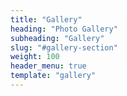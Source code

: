 ```yaml
---
title: "Gallery"
heading: "Photo Gallery"
subheading: "Gallery"
slug: "#gallery-section"
weight: 100
header_menu: true
template: "gallery"
---
```

